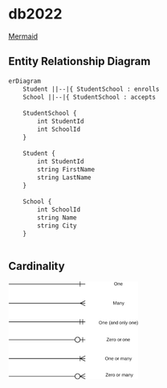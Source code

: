 # db2022

[Mermaid](https://mermaid-js.github.io/mermaid/#/entityRelationshipDiagram)


## Entity Relationship Diagram

```mermaid
erDiagram
    Student ||--|{ StudentSchool : enrolls
    School ||--|{ StudentSchool : accepts
    
    StudentSchool {
        int StudentId
        int SchoolId
    }
    
    Student {
        int StudentId
        string FirstName
        string LastName
    }
    
    School {
        int SchoolId
        string Name
        string City
    }
    
```

## Cardinality

![Cardinality](cardinality-1.png)
